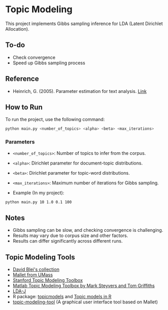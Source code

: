 # Topic Modeling

This project implements Gibbs sampling inference for LDA (Latent Dirichlet Allocation).

## To-do
- Check convergence
- Speed up Gibbs sampling process

## Reference
- Heinrich, G. (2005). Parameter estimation for text analysis. [Link](http://www.arbylon.net/publications/text-est.pdf)

## How to Run
To run the project, use the following command:
```bash
python main.py <number_of_topics> <alpha> <beta> <max_iterations>
```
### Parameters

- `<number_of_topics>`: Number of topics to infer from the corpus.
- `<alpha>`: Dirichlet parameter for document-topic distributions.
- `<beta>`: Dirichlet parameter for topic-word distributions.
- `<max_iterations>`: Maximum number of iterations for Gibbs sampling.

- Example (In my project): 
```bash
python main.py 10 1.0 0.1 100
```

## Notes
- Gibbs sampling can be slow, and checking convergence is challenging.
- Results may vary due to corpus size and other factors.
- Results can differ significantly across different runs.

## Topic Modeling Tools
- [David Blei's collection](http://www.cs.princeton.edu/~blei/topicmodeling.html)
- [Mallet from UMass](http://mallet.cs.umass.edu/)
- [Stanford Topic Modeling Toolbox](http://nlp.stanford.edu/software/tmt/tmt-0.4/)
- [Matlab Topic Modeling Toolbox by Mark Steyvers and Tom Griffiths](http://psiexp.ss.uci.edu/research/programs_data/toolbox.htm)
- [LDA-J](http://www.arbylon.net/projects/)
- R package: [topicmodels](http://cran.r-project.org/web/packages/topicmodels/vignettes/topicmodels.pdf) and [Topic models in R](http://cran.uvigo.es/web/packages/topicmodels/vignettes/topicmodels.pdf)
- [topic-modeling-tool](http://code.google.com/p/topic-modeling-tool/) (A graphical user interface tool based on Mallet)